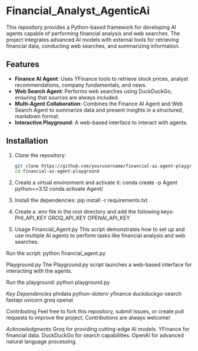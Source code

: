 # Financial_Analyst_AgenticAi

This repository provides a Python-based framework for developing AI agents capable of performing financial analysis and web searches. The project integrates advanced AI models with external tools for retrieving financial data, conducting web searches, and summarizing information.

## Features

- **Finance AI Agent**: Uses YFinance tools to retrieve stock prices, analyst recommendations, company fundamentals, and news.
- **Web Search Agent**: Performs web searches using DuckDuckGo, ensuring that sources are always included.
- **Multi-Agent Collaboration**: Combines the Finance AI Agent and Web Search Agent to summarize data and present insights in a structured, markdown format.
- **Interactive Playground**: A web-based interface to interact with agents.

## Installation

1. Clone the repository:
   ```bash
   git clone https://github.com/yourusername/financial-ai-agent-playground.git
   cd financial-ai-agent-playground

2. Create a virtual environment and activate it:
conda create -p Agent python==3.12
conda activate Agent/

3. Install the dependencies:
pip install -r requirements.txt

4. Create a .env file in the root directory and add the following keys:
PHI_API_KEY
GROQ_API_KEY
OPENAI_API_KEY

5. Usage
Financial_Agent.py
This script demonstrates how to set up and use multiple AI agents to perform tasks like financial analysis and web searches.

Run the script:
python financial_agent.py

Playground.py
The Playground.py script launches a web-based interface for interacting with the agents.

Run the playground:
python playground.py

*Key Dependencies*
phidata
python-dotenv
yfinance
duckduckgo-search
fastapi
uvicorn
groq
openai

Contributing
Feel free to fork this repository, submit issues, or create pull requests to improve the project. Contributions are always welcome!

*Acknowledgments*
Groq for providing cutting-edge AI models.
YFinance for financial data.
DuckDuckGo for search capabilities.
OpenAI for advanced natural language processing.


